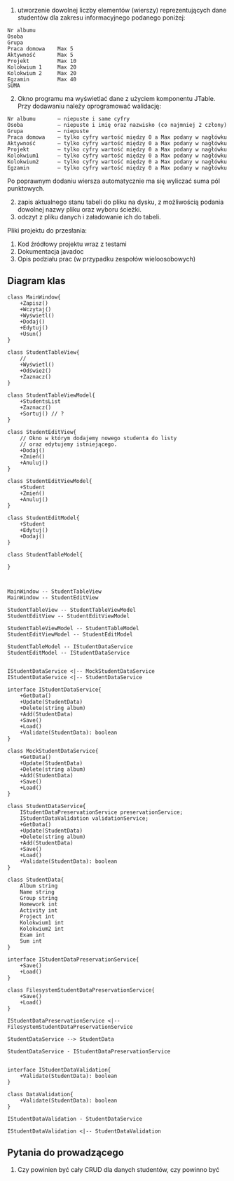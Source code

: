 1. utworzenie dowolnej liczby elementów (wierszy) reprezentujących dane studentów dla zakresu informacyjnego podanego poniżej:

```
Nr albumu
Osoba
Grupa
Praca domowa    Max 5
Aktywność       Max 5
Projekt         Max 10
Kolokwium 1     Max 20
Kolokwium 2     Max 20
Egzamin         Max 40
SUMA
```

2. Okno programu ma wyświetlać dane z użyciem komponentu JTable. Przy dodawaniu należy oprogramować walidację:

```
Nr albumu       – niepuste i same cyfry
Osoba           – niepuste i imię oraz nazwisko (co najmniej 2 człony)
Grupa           – niepuste
Praca domowa    – tylko cyfry wartość między 0 a Max podany w nagłówku
Aktywność       – tylko cyfry wartość między 0 a Max podany w nagłówku
Projekt         – tylko cyfry wartość między 0 a Max podany w nagłówku
Kolokwium1      – tylko cyfry wartość między 0 a Max podany w nagłówku
Kolokwium2      – tylko cyfry wartość między 0 a Max podany w nagłówku
Egzamin         – tylko cyfry wartość między 0 a Max podany w nagłówku
```

Po poprawnym dodaniu wiersza automatycznie ma się wyliczać suma pól punktowych.

2. zapis aktualnego stanu tabeli do pliku na dysku, z możliwością podania dowolnej nazwy pliku oraz wyboru ścieżki.
3. odczyt z pliku danych i załadowanie ich do tabeli.

Pliki projektu do przesłania:

1. Kod źródłowy projektu wraz z testami
2. Dokumentacja javadoc
3. Opis podziału prac (w przypadku zespołów wieloosobowych)

## Diagram klas


```plantuml
class MainWindow{
    +Zapisz()
    +Wczytaj()
    +Wyświetl()
    +Dodaj()
    +Edytuj()
    +Usun()
}

class StudentTableView{
    // 
    +Wyświetl()
    +Odśwież()
    +Zaznacz()
}

class StudentTableViewModel{
    +StudentsList
    +Zaznacz()
    +Sortuj() // ?
}

class StudentEditView{
    // Okno w którym dodajemy nowego studenta do listy 
    // oraz edytujemy istniejącego.
    +Dodaj()
    +Zmień()
    +Anuluj()
}

class StudentEditViewModel{
    +Student
    +Zmień()
    +Anuluj()
}

class StudentEditModel{
    +Student
    +Edytuj()
    +Dodaj()
}

class StudentTableModel{

}



MainWindow -- StudentTableView
MainWindow -- StudentEditView

StudentTableView -- StudentTableViewModel
StudentEditView -- StudentEditViewModel

StudentTableViewModel -- StudentTableModel
StudentEditViewModel -- StudentEditModel

StudentTableModel -- IStudentDataService
StudentEditModel -- IStudentDataService


IStudentDataService <|-- MockStudentDataService
IStudentDataService <|-- StudentDataService

interface IStudentDataService{
    +GetData()
    +Update(StudentData)
    +Delete(string album)
    +Add(StudentData)
    +Save()
    +Load()
    +Validate(StudentData): boolean
}

class MockStudentDataService{
    +GetData()
    +Update(StudentData)
    +Delete(string album)
    +Add(StudentData)
    +Save()
    +Load()
}

class StudentDataService{
    IStudentDataPreservationService preservationService;
    IStudentDataValidation validationService;
    +GetData()
    +Update(StudentData)
    +Delete(string album)
    +Add(StudentData)
    +Save()
    +Load()
    +Validate(StudentData): boolean
}

class StudentData{
    Album string
    Name string
    Group string
    Homework int
    Activity int
    Project int
    Kolokwium1 int
    Kolokwium2 int
    Exam int
    Sum int
}

interface IStudentDataPreservationService{
    +Save()
    +Load()
}

class FilesystemStudentDataPreservationService{
    +Save()
    +Load()
}

IStudentDataPreservationService <|-- FilesystemStudentDataPreservationService

StudentDataService --> StudentData

StudentDataService - IStudentDataPreservationService


interface IStudentDataValidation{
    +Validate(StudentData): boolean
}

class DataValidation{
    +Validate(StudentData): boolean
}

IStudentDataValidation - StudentDataService

IStudentDataValidation <|-- StudentDataValidation

```

## Pytania do prowadzącego

1. Czy powinien być cały CRUD dla danych studentów, czy powinno być 